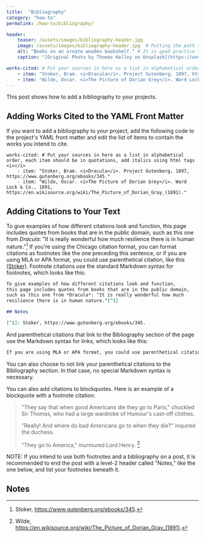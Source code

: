 ```yaml
---
title:  "Bibliography"
category: "how-to"
permalink: /how-to/bibliography/

header:
    teaser: /assets/images/bibliography-header.jpg
    image: /assets/images/bibliography-header.jpg  # Putting the path to an image here will replace the header image.
    alt: "Books on an ornate wooden bookshelf." # It is good practice to include an image desription as alt text.
    caption: "[Original Photo by Thomas Kelley on Unsplash](https://unsplash.com/@thkelley)" # Put a caption for your image here. It will display in the bottom right corner of the image.

works-cited: # Put your sources in here as a list in alphabetical order, each item should be in quotations, add italics using html tags <i></i>
    - item: "Stoker, Bram. <i>Dracula</i>. Project Gutenberg, 1897, https://www.gutenberg.org/ebooks/345."
    - item: "Wilde, Oscar. <i>The Picture of Dorian Grey</i>. Ward Lock & Co., 1891, https://en.wikisource.org/wiki/The_Picture_of_Dorian_Gray_(1891)."
---
```


This post shows how to add a bibliography to your projects.

## Adding Works Cited to the YAML Front Matter
If you want to add a bibliography to your project, add the following code to the project's YAML front matter and edit the list of items to contain the works you intend to cite. 
```
works-cited: # Put your sources in here as a list in alphabetical order, each item should be in quotations, add italics using html tags <i></i>
    - item: "Stoker, Bram. <i>Dracula</i>. Project Gutenberg, 1897, https://www.gutenberg.org/ebooks/345."
    - item: "Wilde, Oscar. <i>The Picture of Dorian Grey</i>. Ward Lock & Co., 1891, https://en.wikisource.org/wiki/The_Picture_of_Dorian_Gray_(1891)."
```

## Adding Citations to Your Text

To give examples of how different citations look and function, this page includes quotes from books that are in the public domain, such as this one from *Dracula*: "It is really wonderful how much resilience there is in human nature."[^1] If you're using the Chicago citation format, you can format citations as footnotes like the one preceding this sentence, or if you are using MLA or APA format, you could use parenthetical citation, like this [(Stoker)](#bibliography). Footnote citations use the standard Markdown syntax for footnotes, which looks like this:
```markdown
To give examples of how different citations look and function, 
this page includes quotes from books that are in the public domain, 
such as this one from *Dracula*: "It is really wonderful how much 
resilience there is in human nature."[^1]

## Notes

[^1]: Stoker, https://www.gutenberg.org/ebooks/345.
```

And parenthetical citations that link to the Bibliography section of the page use the Markdown syntax for links, which looks like this:
```markdown
If you are using MLA or APA format, you could use parenthetical citation, like this [(Stoker)](#bibliography).
```
You can also choose to not link your parenthetical citations to the Bibliography section. In that case, no special Markdown syntax is necessary.

You can also add citations to blockquotes. Here is an example of a blockquote with a footnote citation:

> "They say that when good Americans die they go to Paris," chuckled Sir Thomas, who had a large wardrobe of Humour's cast-off clothes.
> 
> "Really! And where do bad Americans go to when they die?" inquired the duchess.
> 
> "They go to America," murmured Lord Henry. [^2]

NOTE: If you intend to use both footnotes and a bibliography on a post, it is recommended to end the post with a level-2 header called "Notes," like the one below, and list your footnotes beneath it.

## Notes

[^1]: Stoker, https://www.gutenberg.org/ebooks/345.
[^2]: Wilde, https://en.wikisource.org/wiki/The_Picture_of_Dorian_Gray_(1891).
